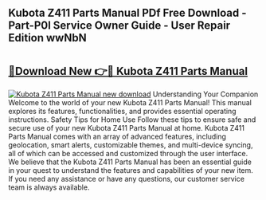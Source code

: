 ## Kubota Z411 Parts Manual PDf Free Download - Part-P0l Service Owner Guide - User Repair Edition wwNbN

# <h2><a href="http://bc92365.oget.top/?id=Kubota+Z411+Parts+Manual">🔗Download New 👉🔴 Kubota Z411 Parts Manual</a></h2>

[![Kubota Z411 Parts Manual new download](https://i.imgur.com/5g1atiW.png)](http://bc92365.oget.top/?id=Kubota+Z411+Parts+Manual)
Understanding Your Companion Welcome to the world of your new Kubota Z411 Parts Manual! This manual explores its features, functionalities, and provides essential operating instructions. Safety Tips for Home Use Follow these tips to ensure safe and secure use of your new Kubota Z411 Parts Manual at home. Kubota Z411 Parts Manual comes with an array of advanced features, including geolocation, smart alerts, customizable themes, and multi-device syncing, all of which can be accessed and customized through the user interface. We believe that the Kubota Z411 Parts Manual has been an essential guide in your quest to understand the features and capabilities of your new item. If you need any assistance or have any questions, our customer service team is always available.
